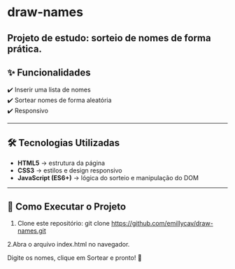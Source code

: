 # draw-names
Projeto de estudo: sorteio de nomes de forma prática.
---

## ✨ Funcionalidades
✔️ Inserir uma lista de nomes  
✔️ Sortear nomes de forma aleatória  
✔️ Responsivo 

---
## 🛠️ Tecnologias Utilizadas
- **HTML5** → estrutura da página  
- **CSS3** → estilos e design responsivo  
- **JavaScript (ES6+)** → lógica do sorteio e manipulação do DOM

---

## 🚀 Como Executar o Projeto
1. Clone este repositório:
git clone https://github.com/emillycav/draw-names.git

2.Abra o arquivo index.html no navegador.

Digite os nomes, clique em Sortear e pronto! 🎉
